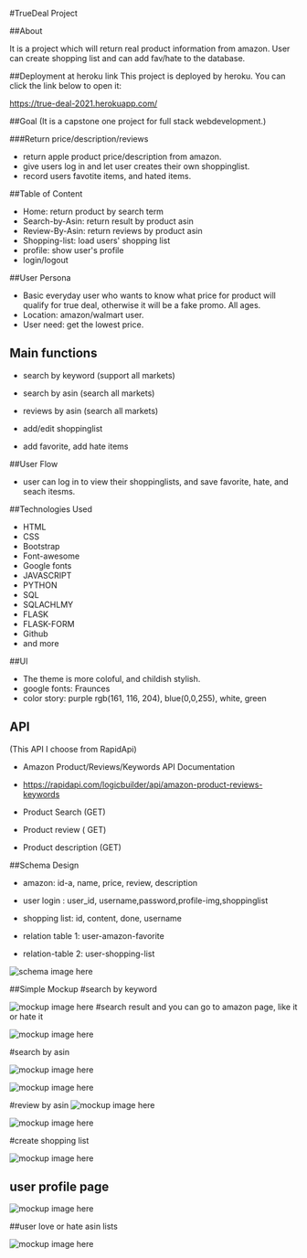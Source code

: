#TrueDeal Project

##About

It is a project which will return real product information from amazon. User can create shopping list and can add fav/hate to the database.

##Deployment at heroku link
This project is deployed by heroku. You can click the link below to open it:

https://true-deal-2021.herokuapp.com/



##Goal
(It is a capstone one project for full stack webdevelopment.)

###Return price/description/reviews

- return apple product price/description from amazon.
- give users log in and let user creates their own shoppinglist.
- record users favotite items, and hated items.


##Table of Content
- Home: return product by search term
- Search-by-Asin: return result by product asin
- Review-By-Asin: return reviews by product asin
- Shopping-list: load users' shopping list
- profile: show user's profile
- login/logout



##User Persona
 
-  Basic everyday user who wants to know what price for product will qualify for true deal, otherwise it will be a fake promo.
All ages. 
- Location:  amazon/walmart user.
- User need: get the lowest price.

## Main functions

- search by keyword (support all markets)

- search by asin (search all markets)

- reviews by asin (search all markets)

- add/edit shoppinglist

- add favorite, add hate items

##User Flow

- user can log in to view their shoppinglists, and save favorite, hate, and seach itesms.

##Technologies Used

- HTML
- CSS
- Bootstrap
- Font-awesome
- Google fonts
- JAVASCRIPT
-  PYTHON
-  SQL
-  SQLACHLMY
-  FLASK
-  FLASK-FORM 
-  Github
-  and more

##UI
- The theme is more coloful, and childish stylish.
- google fonts: Fraunces
- color story: 
  purple rgb(161, 116, 204), blue(0,0,255), white, green


## API

(This API I choose from RapidApi)

- Amazon Product/Reviews/Keywords API Documentation

- https://rapidapi.com/logicbuilder/api/amazon-product-reviews-keywords

- Product Search (GET)
- Product review ( GET)
- Product description (GET)


##Schema Design

- amazon: id-a, name, price, review, description

- user login : user_id, username,password,profile-img,shoppinglist
- shopping list: id, content, done, username



- relation table 1:
user-amazon-favorite

- relation-table 2:
user-shopping-list

![schema image here](./truedealschema.png)

##Simple Mockup
#search by keyword

![mockup image here](mockup/1.png)
#search result and you can go to amazon page, like it or hate it

![mockup image here](mockup/2.png)

#search by asin

![mockup image here](mockup/3.png)

![mockup image here](mockup/4.png)

#review by asin
![mockup image here](mockup/5.png)

![mockup image here](mockup/6.png)

#create shopping list

![mockup image here](mockup/7.png)

## user profile page


![mockup image here](mockup/8.png)

##user love or hate asin lists

![mockup image here](mockup/9.png)

